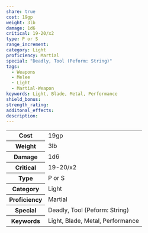 ```yaml
---
share: true
cost: 19gp
weight: 3lb
damage: 1d6
critical: 19-20/x2
type: P or S
range_increment: 
category: Light
proficiency: Martial
special: "Deadly, Tool (Peform: String)"
tags:
  - Weapons
  - Melee
  - Light
  - Martial-Weapon
keywords: Light, Blade, Metal, Performance
shield_bonus: 
strength_rating: 
additonal_effects: 
description: 
---
```


<p><span style="overflow-x: auto;"><table><tbody><tr><th>Cost</th><td>19gp</td></tr><tr><th>Weight</th><td>3lb</td></tr><tr><th>Damage</th><td>1d6</td></tr><tr><th>Critical</th><td>19-20/x2</td></tr><tr><th>Type</th><td>P or S</td></tr><tr><th>Category</th><td>Light</td></tr><tr><th>Proficiency</th><td>Martial</td></tr><tr><th>Special</th><td>Deadly, Tool (Peform: String)</td></tr><tr><th>Keywords</th><td>Light, Blade, Metal, Performance</td></tr></tbody></table></span></p>